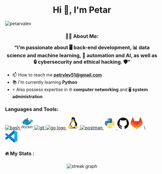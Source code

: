 <h1 align="center">Hi 👋, I'm Petar</h1>
<p align="left"> <img src="https://komarev.com/ghpvc/?username=petarvalev&label=Profile%20views&color=0e75b6&style=flat" alt="petarvalev" /> </p>
<h3 align="center">👩‍💻  About Me:

  
  "I'm passionate about 🖥️ back-end development, 📊 data science and machine learning, 🤖 automation and AI, as well as 🔒 cybersecurity and ethical hacking. 🛡️"</h3>



- 📫 How to reach me **petrvlev51@gmail.com**
- 📚 I'm currently learning **Python**
- ⚡ Also possess expertise in 🌐 **computer networking** and 🖥️ **system administration** 




<h3 align="left">Languages and Tools:</h3>
 </p>
<p align="left"> <a href="https://www.gnu.org/software/bash/" target="_blank" rel="noreferrer"> <img src="https://www.vectorlogo.zone/logos/gnu_bash/gnu_bash-icon.svg" alt="bash" width="40" height="40"/> </a> <a href="https://www.docker.com/" target="_blank" rel="noreferrer"> <img src="https://raw.githubusercontent.com/devicons/devicon/master/icons/docker/docker-original-wordmark.svg" alt="docker" width="40" height="40"/> </a> <a href="https://git-scm.com/" target="_blank" rel="noreferrer"> <img src="https://www.vectorlogo.zone/logos/git-scm/git-scm-icon.svg" alt="git" width="40" height="40"/> </a> <a href="https://golang.org" target="_blank" rel="noreferrer"> <img src="https://cdn.jsdelivr.net/gh/devicons/devicon/icons/go/go-original-wordmark.svg" height="40" alt="go logo"  /> </a> <a href="https://www.linux.org/" target="_blank" rel="noreferrer"> <img src="https://raw.githubusercontent.com/devicons/devicon/master/icons/linux/linux-original.svg" alt="linux" width="40" height="40"/> </a> <a href="https://postman.com" target="_blank" rel="noreferrer"> <img src="https://www.vectorlogo.zone/logos/getpostman/getpostman-icon.svg" alt="postman" width="40" height="40"/> </a> <a 
<p href="https://www.python.org" target="_blank" rel="noreferrer"> <img src="https://raw.githubusercontent.com/devicons/devicon/master/icons/python/python-original.svg" alt="python" width="40" height="40"/> </a> 
<img src="https://raw.githubusercontent.com/devicons/devicon/master/icons/github/github-original.svg" width="40" height="40"/> </a>
<img src="https://raw.githubusercontent.com/devicons/devicon/master/icons/gitlab/gitlab-original.svg" width="40" height="40"/> </a>\
<img src="https://raw.githubusercontent.com/devicons/devicon/master/icons/vscode/vscode-original.svg" width="40" height="40"/> </a>


<h3 align="left">🔥   My Stats :</h3>

###

<div align="center">
  <img src="https://streak-stats.demolab.com?user=petarvalev&locale=en&mode=daily&theme=dark&hide_border=false&border_radius=5&order=3" height="220" alt="streak graph"  />
</div>

###
